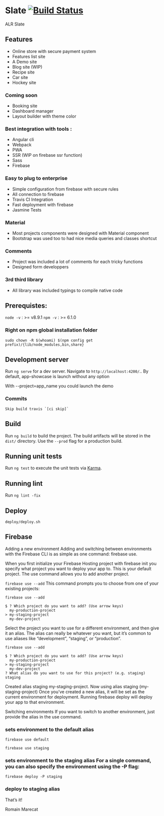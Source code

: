 # Slate [![Build Status](https://travis-ci.com/RomainStudent/slate.svg?token=ft2MNN7yrCxWmByy17ND&branch=master)](https://travis-ci.com/RomainStudent/slate)

ALR Slate

## Features
- Online store with secure payment system
- Features list site
- A Demo site 
- Blog site (WIP)
- Recipe site
- Car site 
- Hockey site

### Coming soon
- Booking site
- Dashboard manager
- Layout builder with theme color


### Best integration with tools :
- Angular cli
- Webpack
- PWA
- SSR (WIP on firebase ssr function)
- Sass
- Firebase

### Easy to plug to enterprise
- Simple configuration from firebase with secure rules
- All connection to firebase
- Travis CI Integration
- Fast deployment with firebase 
- Jasmine Tests

### Material
- Most projects components were designed with Material component 
- Bootstrap was used too to had nice media queries and classes shortcut

### Comments
- Project was included a lot of comments for each tricky functions
- Designed form developpers

### 3rd third library 
- All library was included typings to compile native code

## Prerequistes:
`node -v` : >= v8.9.1
`npm -v` : >= 6.1.0

### Right on npm global installation folder
`sudo chown -R $(whoami) $(npm config get prefix)/{lib/node_modules,bin,share}`
  
## Development server

Run `ng serve` for a dev server. Navigate to `http://localhost:4200/`..
By default, app-showcase is launch without any option

With --project=app_name you could launch the demo 

### Commits
    Skip build travis `[ci skip]`

## Build

Run `ng build` to build the project. The build artifacts will be stored in the `dist/` directory. Use the `--prod` flag for a production build.

## Running unit tests

Run `ng test` to execute the unit tests via [Karma](https://karma-runner.github.io).

## Running lint

Run `ng lint -fix`

## Deploy 

`deploy/deploy.sh` 

## Firebase 
Adding a new environment
Adding and switching between environments with the Firebase CLI is as simple as one command: firebase use.

When you first initialize your Firebase Hosting project with firebase init you specify what project you want to deploy your app to. This is your default project. The use command allows you to add another project.

`firebase use --add`
This command prompts you to choose from one of your existing projects:

`firebase use --add`
```
$ ? Which project do you want to add? (Use arrow keys)
  my-production-project
> my-staging-project
  my-dev-project
```
Select the project you want to use for a different environment, and then give it an alias. The alias can really be whatever you want, but it’s common to use aliases like “development”, “staging”, or “production”.
```
firebase use --add
```

```
$ ? Which project do you want to add? (Use arrow keys)
  my-production-project
> my-staging-project
  my-dev-project
? What alias do you want to use for this project? (e.g. staging) staging
```
Created alias staging my-staging-project.
Now using alias staging (my-staging-project)
Once you’ve created a new alias, it will be set as the current environment for deployment. Running firebase deploy will deploy your app to that environment.

Switching environments
If you want to switch to another environment, just provide the alias in the use command.

### sets environment to the default alias
```
firebase use default
```

```
firebase use staging 
```

### sets environment to the staging alias For a single command, you can also specify the environment using the -P flag:
```
firebase deploy -P staging 
```
### deploy to staging alias

That’s it!

Romain Marecat
